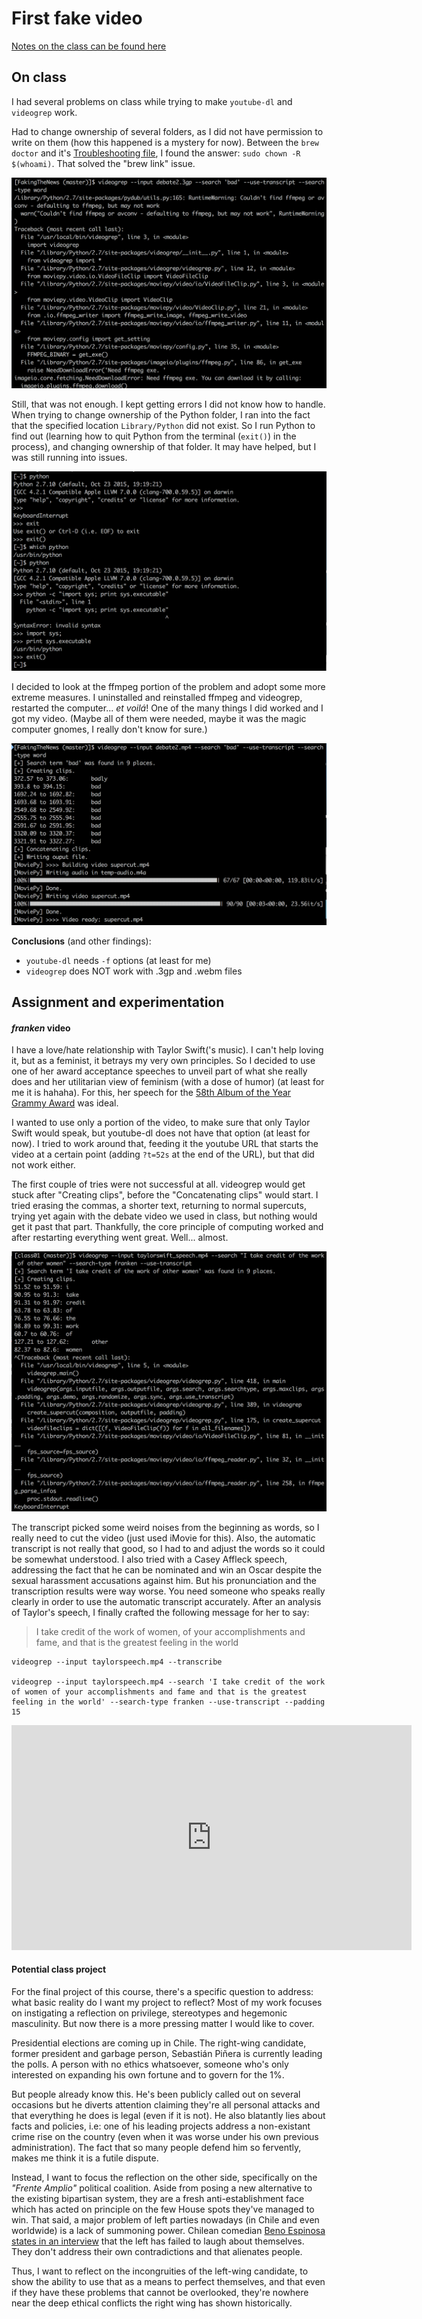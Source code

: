 # First fake video

[Notes on the class can be found here](https://github.com/nicolaspe/itp_fakingthenews/blob/master/class01/01_class.md)

## On class
I had several problems on class while trying to make `youtube-dl` and `videogrep` work.

Had to change ownership of several folders, as I did not have permission to write on them (how this happened is a mystery for now). Between the `brew doctor` and it's [Troubleshooting file](https://docs.brew.sh/Troubleshooting.html), I found the answer: `sudo chown -R $(whoami)`. That solved the "brew link" issue.

![Problems](fake0101.png)

Still, that was not enough. I kept getting errors I did not know how to handle. When trying to change ownership of the Python folder, I ran into the fact that the specified location `Library/Python` did not exist. So I run Python to find out (learning how to quit Python from the terminal (`exit()`) in the process), and changing ownership of that folder. It may have helped, but I was still running into issues.

![More Python problems](fake0102.png)

I decided to look at the ffmpeg portion of the problem and adopt some more extreme measures. I uninstalled and reinstalled ffmpeg and videogrep, restarted the computer... *et voilá*! One of the many things I did worked and I got my video. (Maybe all of them were needed, maybe it was the magic computer gnomes, I really don't know for sure.)

![Finally worked!](fake0103.png)

**Conclusions** (and other findings):
- `youtube-dl` needs `-f` options (at least for me)
- `videogrep` does NOT work with .3gp and .webm files



## Assignment and experimentation

#### *franken* video

I have a love/hate relationship with Taylor Swift('s music). I can't help loving it, but as a feminist, it betrays my very own principles. So I decided to use one of her award acceptance speeches to unveil part of what she really does and her utilitarian view of feminism (with a dose of humor) (at least for me it is hahaha). For this, her speech for the [58th Album of the Year Grammy Award](https://youtu.be/dMCAEUb0h34) was ideal.

I wanted to use only a portion of the video, to make sure that only Taylor Swift would speak, but youtube-dl does not have that option (at least for now). I tried to work around that, feeding it the youtube URL that starts the video at a certain point (adding `?t=52s` at the end of the URL), but that did not work either.

The first couple of tries were not successful at all. videogrep would get stuck after "Creating clips", before the "Concatenating clips" would start. I tried erasing the commas, a shorter text, returning to normal supercuts, trying yet again with the debate video we used in class, but nothing would get it past that part. Thankfully, the core principle of computing worked and after restarting everything went great. Well... almost.

![videogrep froze](fake0104.png)

The transcript picked some weird noises from the beginning as words, so I really need to cut the video (just used iMovie for this). Also, the automatic transcript is not really that good, so I had to and adjust the words so it could be somewhat understood. I also tried with a Casey Affleck speech, addressing the fact that he can be nominated and win an Oscar despite the sexual harassment accusations against him. But his pronunciation and the transcription results were way worse. You need someone who speaks really clearly in order to use the automatic transcript accurately. After an analysis of Taylor's speech, I finally crafted the following message for her to say:
>I take credit of the work of women, of your accomplishments and fame, and that is the greatest feeling in the world

```
videogrep --input taylorspeech.mp4 --transcribe

videogrep --input taylorspeech.mp4 --search 'I take credit of the work of women of your accomplishments and fame and that is the greatest feeling in the world' --search-type franken --use-transcript --padding 15
```

<iframe src="https://player.vimeo.com/video/233037791" width="640" height="360" frameborder="0" webkitallowfullscreen mozallowfullscreen allowfullscreen></iframe>



#### Potential class project

For the final project of this course, there's a specific question to address: what basic reality do I want my project to reflect? Most of my work focuses on instigating a reflection on privilege, stereotypes and hegemonic masculinity. But now there is a more pressing matter I would like to cover.

Presidential elections are coming up in Chile. The right-wing candidate, former president and garbage person, Sebastián Piñera is currently leading the polls. A person with no ethics whatsoever, someone who's only interested on expanding his own fortune and to govern for the 1%.

But people already know this. He's been publicly called out on several occasions but he diverts attention claiming they're all personal attacks and that everything he does is legal (even if it is not). He also blatantly lies about facts and policies, i.e: one of his leading projects address a non-existant crime rise on the country (even when it was worse under his own previous administration). The fact that so many people defend him so fervently, makes me think it is a futile dispute.

Instead, I want to focus the reflection on the other side, specifically on the *"Frente Amplio"* political coalition. Aside from posing a new alternative to the existing bipartisan system, they are a fresh anti-establishment face which has acted on principle on the few House spots they've managed to win. That said, a major problem of left parties nowadays (in Chile and even worldwide) is a lack of summoning power. Chilean comedian [Beno Espinosa states in an interview](http://www.eldesconcierto.cl/2017/05/09/beno-espinosa-comediante-la-izquierda-no-sabe-reirse-de-sus-propias-contradicciones-por-eso-no-convoca/) that the left has failed to laugh about themselves. They don't address their own contradictions and that alienates people.

Thus, I want to reflect on the incongruities of the left-wing candidate, to show the ability to use that as a means to perfect themselves, and that even if they have these problems that cannot be overlooked, they're nowhere near the deep ethical conflicts the right wing has shown historically.
